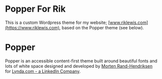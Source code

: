 # Popper For Rik
This is a custom Wordpress theme for my website; [www.riklewis.com](https://www.riklewis.com), based on the Popper theme (see below).

# Popper
Popper is an accessible content-first theme built around beautiful fonts and lots of white space designed and developed by [Morten Rand-Hendriksen](http://mor10.com) for [Lynda.com - a LinkedIn Company](http://lynda.com/mor10).
